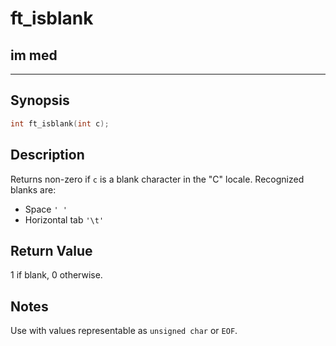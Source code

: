# ft_isblank

## im med

---


## Synopsis

```c
int ft_isblank(int c);
```

## Description

Returns non-zero if `c` is a blank character in the "C" locale. Recognized blanks are:

- Space `' '`
- Horizontal tab `'\t'`

## Return Value

1 if blank, 0 otherwise.

## Notes

Use with values representable as `unsigned char` or `EOF`.
